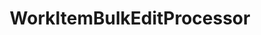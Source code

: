 ---
optionsClassName: WorkItemBulkEditProcessorOptions
optionsClassFullName: MigrationTools._EngineV1.Configuration.Processing.WorkItemBulkEditProcessorOptions
configurationSamples:
- name: defaults
  description: 
  code: >-
    {
      "MigrationTools": {
        "ProcessorDefaults": {
          "WorkItemBulkEditProcessor": []
        }
      }
    }
  sampleFor: MigrationTools._EngineV1.Configuration.Processing.WorkItemBulkEditProcessorOptions
- name: sample
  description: 
  code: >-
    {
      "MigrationTools": {
        "ProcessorDefaults": {
          "WorkItemBulkEditProcessor": []
        }
      }
    }
  sampleFor: MigrationTools._EngineV1.Configuration.Processing.WorkItemBulkEditProcessorOptions
- name: classic
  description: 
  code: >-
    {
      "$type": "WorkItemBulkEditProcessorOptions",
      "Enabled": false,
      "WhatIf": false,
      "WIQLQuery": "SELECT [System.Id] FROM WorkItems WHERE [System.TeamProject] = @TeamProject AND [@ReflectedWorkItemIdFieldName] = ''  AND [System.WorkItemType] NOT IN ('Test Suite', 'Test Plan','Shared Steps','Shared Parameter','Feedback Request') ORDER BY [System.ChangedDate] desc",
      "WorkItemIDs": null,
      "FilterWorkItemsThatAlreadyExistInTarget": false,
      "PauseAfterEachWorkItem": false,
      "WorkItemCreateRetryLimit": 0,
      "Enrichers": null,
      "ProcessorEnrichers": null,
      "SourceName": null,
      "TargetName": null,
      "RefName": null
    }
  sampleFor: MigrationTools._EngineV1.Configuration.Processing.WorkItemBulkEditProcessorOptions
description: This processor allows you to make changes in place where we load from teh Target and update the Target. This is used for bulk updates with the most common reason being a process template change.
className: WorkItemBulkEditProcessor
typeName: Processors
architecture: 
options:
- parameterName: Enabled
  type: Boolean
  description: If set to `true` then the processor will run. Set to `false` and the processor will not run.
  defaultValue: missng XML code comments
- parameterName: Enrichers
  type: List
  description: A list of enrichers that can augment the proccessing of the data
  defaultValue: missng XML code comments
- parameterName: FilterWorkItemsThatAlreadyExistInTarget
  type: Boolean
  description: This loads all of the work items already saved to the Target and removes them from the Source work item list prior to commencing the run. While this may take some time in large data sets it reduces the time of the overall migration significantly if you need to restart.
  defaultValue: true
- parameterName: PauseAfterEachWorkItem
  type: Boolean
  description: Pause after each work item is migrated
  defaultValue: false
- parameterName: ProcessorEnrichers
  type: List
  description: List of Enrichers that can be used to add more features to this processor. Only works with Native Processors and not legacy Processors.
  defaultValue: missng XML code comments
- parameterName: RefName
  type: String
  description: '`Refname` will be used in the future to allow for using named Options without the need to copy all of the options.'
  defaultValue: missng XML code comments
- parameterName: SourceName
  type: String
  description: missng XML code comments
  defaultValue: missng XML code comments
- parameterName: TargetName
  type: String
  description: missng XML code comments
  defaultValue: missng XML code comments
- parameterName: WhatIf
  type: Boolean
  description: missng XML code comments
  defaultValue: missng XML code comments
- parameterName: WIQLQuery
  type: String
  description: A work item query based on WIQL to select only important work items. To migrate all leave this empty. See [WIQL Query Bits](#wiql-query-bits)
  defaultValue: AND  [Microsoft.VSTS.Common.ClosedDate] = '' AND [System.WorkItemType] NOT IN ('Test Suite', 'Test Plan','Shared Steps','Shared Parameter','Feedback Request')
- parameterName: WorkItemCreateRetryLimit
  type: Int32
  description: '**beta** If set to a number greater than 0 work items that fail to save will retry after a number of seconds equal to the retry count. This allows for periodic network glitches not to end the process.'
  defaultValue: 5
- parameterName: WorkItemIDs
  type: IList
  description: A list of work items to import
  defaultValue: '[]'
status: missng XML code comments
processingTarget: WorkItem
classFile: /src/MigrationTools.Clients.AzureDevops.ObjectModel/Processors/WorkItemBulkEditProcessor.cs
optionsClassFile: /src/MigrationTools.Clients.AzureDevops.ObjectModel/Processors/WorkItemBulkEditProcessorOptions.cs

redirectFrom:
- /Reference/Processors/WorkItemBulkEditProcessorOptions/
layout: reference
toc: true
permalink: /Reference/Processors/WorkItemBulkEditProcessor/
title: WorkItemBulkEditProcessor
categories:
- Processors
- 
topics:
- topic: notes
  path: /docs/Reference/Processors/WorkItemBulkEditProcessor-notes.md
  exists: false
  markdown: ''
- topic: introduction
  path: /docs/Reference/Processors/WorkItemBulkEditProcessor-introduction.md
  exists: false
  markdown: ''

---